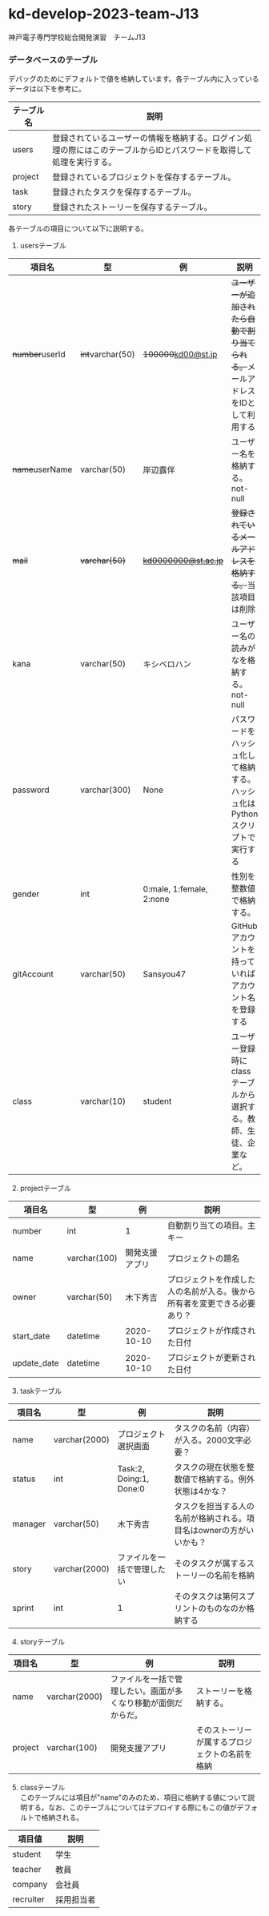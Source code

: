 # kd-develop-2023-team-J13
神戸電子専門学校総合開発演習　チームJ13
### データベースのテーブル
デバッグのためにデフォルトで値を格納しています。各テーブル内に入っているデータは以下を参考に。

|テーブル名|説明|
|---|---|
|users|登録されているユーザーの情報を格納する。ログイン処理の際にはこのテーブルからIDとパスワードを取得して処理を実行する。|
|project|登録されているプロジェクトを保存するテーブル。|
|task|登録されたタスクを保存するテーブル。|
|story|登録されたストーリーを保存するテーブル。|

各テーブルの項目について以下に説明する。  

1. usersテーブル

|項目名|型|例|説明|
|---|---|---|---|
|~~number~~userId|~~int~~varchar(50)|~~100000~~kd00@st.jp|~~ユーザーが追加されたら自動で割り当てられる。~~メールアドレスをIDとして利用する|
|~~name~~userName|varchar(50)|岸辺露伴|ユーザー名を格納する。not-null|
|~~mail~~|~~varchar(50)~~|~~kd0000000@st.ac.jp~~|~~登録されているメールアドレスを格納する。~~当該項目は削除|
|kana|varchar(50)|キシベロハン|ユーザー名の読みがなを格納する。not-null|
|password|varchar(300)|None|パスワードをハッシュ化して格納する。ハッシュ化はPythonスクリプトで実行する|
|gender|int|0:male, 1:female, 2:none|性別を整数値で格納する。|
|gitAccount|varchar(50)|Sansyou47|GitHubアカウントを持っていればアカウント名を登録する|
|class|varchar(10)|student|ユーザー登録時にclassテーブルから選択する。教師、生徒、企業など。|

2. projectテーブル

|項目名|型|例|説明|
|---|---|---|---|
|number|int|1|自動割り当ての項目。主キー|
|name|varchar(100)|開発支援アプリ|プロジェクトの題名|
|owner|varchar(50)|木下秀吉|プロジェクトを作成した人の名前が入る。後から所有者を変更できる必要あり？|
|start_date|datetime|2020-10-10|プロジェクトが作成された日付|
|update_date|datetime|2020-10-10|プロジェクトが更新された日付|

3. taskテーブル

|項目名|型|例|説明|
|---|---|---|---|
|name|varchar(2000)|プロジェクト選択画面|タスクの名前（内容）が入る。2000文字必要？|
|status|int|Task:2, Doing:1, Done:0|タスクの現在状態を整数値で格納する。例外状態は4かな？|
|manager|varchar(50)|木下秀吉|タスクを担当する人の名前が格納される。項目名はownerの方がいいかも？|
|story|varchar(2000)|ファイルを一括で管理したい|そのタスクが属するストーリーの名前を格納|
|sprint|int|1|そのタスクは第何スプリントのものなのか格納する|

4. storyテーブル

|項目名|型|例|説明|
|---|---|---|---|
|name|varchar(2000)|ファイルを一括で管理したい。画面が多くなり移動が面倒だからだ。|ストーリーを格納する。|
|project|varchar(100)|開発支援アプリ|そのストーリーが属するプロジェクトの名前を格納|

5. classテーブル  
このテーブルには項目が"name"のみのため、項目に格納する値について説明する。なお、このテーブルについてはデプロイする際にもこの値がデフォルトで格納される。

|項目値|説明|
|---|---|
|student|学生|
|teacher|教員|
|company|会社員|
|recruiter|採用担当者|
